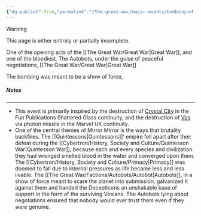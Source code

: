 ```yaml
---
{"dg-publish":true,"permalink":"/the-great-war/major-events/bombing-of-vos/","noteIcon":"default"}
---
```

  
>[!warning] 
>This page is either entirely or partially incomplete. 

One of the opening acts of the [[The Great War/Great War\|Great War]], and one of the bloodiest. The Autobots, under the guise of peaceful negotiations,  [[The Great War/Great War\|Great War]]

The bombing was meant to be a show of force, 
##### Notes
---
- This event is primarily inspired by the destruction of [Crystal City](https://tfwiki.net/wiki/Crystal_City#Shattered_Glass) in the Fun Publications Shattered Glass continuity,  and the destruction of [Vos](https://tfwiki.net/wiki/Vos_(polity)#Generation_1_continuity_family) via photon missile in the Marvel UK continuity. 
- One of the central themes of Mirror Mirror is the ways that brutality backfires. The [[Quintessons\|Quintessons]]’ empire fell apart after their defeat during the [[Cybertron/History, Society and Culture/Quintesson War\|Quintesson War]], because each and every species and civilization they had wronged smelled blood in the water and converged upon them. The [[Cybertron/History, Society and Culture/Primacy\|Primacy]] was doomed to fall due to internal pressures as life became less and less livable. The [[The Great War/Factions/Autobots/Autobot\|Autobots]], in a show of force meant to scare the planet into submission, galvanized it against them and handed the Decepticons an unshakable base of support in the form of the surviving Vosians.  The Autobots lying about negotiations ensured that nobody would ever trust them even if they *were* genuine. 